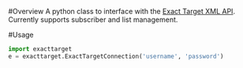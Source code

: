 #Overview
A python class to interface with the [Exact Target XML API](http://help.exacttarget.com/en/technical_library/xml_api/). Currently supports subscriber and list management.

#Usage
```python
import exacttarget
e = exacttarget.ExactTargetConnection('username', 'password')
```